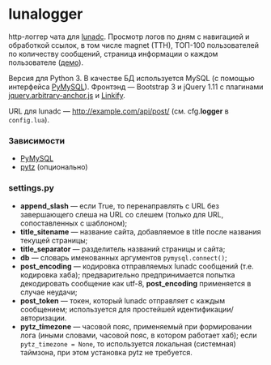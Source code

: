 lunalogger
==========

http-логгер чата для [lunadc](https://github.com/un-def/lunadc). Просмотр логов по дням с навигацией и обработкой ссылок, в том числе magnet (TTH), ТОП-100 пользователей по количеству сообщений, страница информации о каждом пользователе ([демо](http://dclog.undef.im)).

Версия для Python 3. В качестве БД используется MySQL (с помощью интерфейса [PyMySQL](https://github.com/PyMySQL/PyMySQL)). Фронтэнд — Bootstrap 3 и jQuery 1.11 с плагинами [jquery.arbitrary-anchor.js](https://github.com/briangonzalez/jquery.arbitrary-anchor.js) и [Linkify](https://github.com/SoapBox/jQuery-linkify).

URL для lunadc — http://example.com/api/post/ (см. cfg.**logger** в ```config.lua```).

### Зависимости
* [PyMySQL](https://github.com/PyMySQL/PyMySQL)
* [pytz](http://pytz.sourceforge.net/) (опционально)

### settings.py
* **append_slash** — если True, то перенаправлять с URL без завершающего слеша на URL со слешем (только для URL, сопоставленных с шаблоном);
* **title_sitename** — название сайта, добавляемое в title после названия текущей страницы;
* **title_separator** — разделитель названий страницы и сайта;
* **db** — словарь именованных аргументов ```pymysql.connect()```;
* **post_encoding** — кодировка отправляемых lunadc сообщений (т.е. кодировка хаба); предварительно предпринимается попытка декодировать сообщение как utf-8, **post_encoding** применяется в  случае неудачи;
* **post_token** — токен, который lunadc отправляет с каждым сообщением; используется для простейшей идентификации/авторизации.
* **pytz_timezone** — часовой пояс, применяемый при формировании лога (иными словами, часовой пояс, в котором работает хаб); если ```pytz_timezone = None```, то используется локальная (системная) таймзона, при этом установка pytz не требуется.
